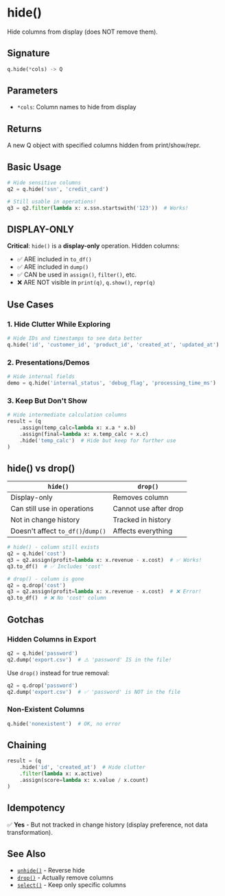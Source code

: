 # hide()

Hide columns from display (does NOT remove them).

## Signature

```python
q.hide(*cols) -> Q
```

## Parameters

- `*cols`: Column names to hide from display

## Returns

A new Q object with specified columns hidden from print/show/repr.

## Basic Usage

```python
# Hide sensitive columns
q2 = q.hide('ssn', 'credit_card')

# Still usable in operations!
q3 = q2.filter(lambda x: x.ssn.startswith('123'))  # Works!
```

## DISPLAY-ONLY

**Critical**: `hide()` is a **display-only** operation. Hidden columns:

- ✅ ARE included in `to_df()`
- ✅ ARE included in `dump()`
- ✅ CAN be used in `assign()`, `filter()`, etc.
- ❌ ARE NOT visible in `print(q)`, `q.show()`, `repr(q)`

## Use Cases

### 1. Hide Clutter While Exploring
```python
# Hide IDs and timestamps to see data better
q.hide('id', 'customer_id', 'product_id', 'created_at', 'updated_at')
```

### 2. Presentations/Demos
```python
# Hide internal fields
demo = q.hide('internal_status', 'debug_flag', 'processing_time_ms')
```

### 3. Keep But Don't Show
```python
# Hide intermediate calculation columns
result = (q
    .assign(temp_calc=lambda x: x.a * x.b)
    .assign(final=lambda x: x.temp_calc + x.c)
    .hide('temp_calc')  # Hide but keep for further use
)
```

## hide() vs drop()

| `hide()` | `drop()` |
|----------|----------|
| Display-only | Removes column |
| Can still use in operations | Cannot use after drop |
| Not in change history | Tracked in history |
| Doesn't affect `to_df()`/`dump()` | Affects everything |

```python
# hide() - column still exists
q2 = q.hide('cost')
q3 = q2.assign(profit=lambda x: x.revenue - x.cost)  # ✅ Works!
q3.to_df()  # ✅ Includes 'cost'

# drop() - column is gone
q2 = q.drop('cost')
q3 = q2.assign(profit=lambda x: x.revenue - x.cost)  # ❌ Error!
q3.to_df()  # ❌ No 'cost' column
```

## Gotchas

### Hidden Columns in Export
```python
q2 = q.hide('password')
q2.dump('export.csv')  # ⚠️ 'password' IS in the file!
```

Use `drop()` instead for true removal:
```python
q2 = q.drop('password')
q2.dump('export.csv')  # ✅ 'password' is NOT in the file
```

### Non-Existent Columns
```python
q.hide('nonexistent')  # OK, no error
```

## Chaining

```python
result = (q
    .hide('id', 'created_at')  # Hide clutter
    .filter(lambda x: x.active)
    .assign(score=lambda x: x.value / x.count)
)
```

## Idempotency

✅ **Yes** - But not tracked in change history (display preference, not data transformation).

## See Also

- [`unhide()`](unhide.md) - Reverse hide
- [`drop()`](drop.md) - Actually remove columns
- [`select()`](select.md) - Keep only specific columns

